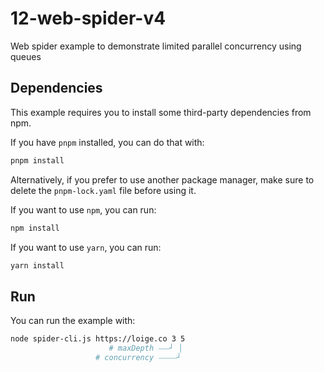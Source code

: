 # 12-web-spider-v4

Web spider example to demonstrate limited parallel concurrency using queues

## Dependencies

This example requires you to install some third-party dependencies from npm.

If you have `pnpm` installed, you can do that with:

```bash
pnpm install
```

Alternatively, if you prefer to use another package manager, make sure to delete
the `pnpm-lock.yaml` file before using it.

If you want to use `npm`, you can run:

```bash
npm install
```

If you want to use `yarn`, you can run:

```bash
yarn install
```

## Run

You can run the example with:

```bash
node spider-cli.js https://loige.co 3 5
                      # maxDepth ⎯⎯⎯┘ │
                   # concurrency ⎯⎯⎯⎯⎯┘
```
